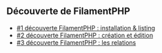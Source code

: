 ## Découverte de FilamentPHP

- [#1 découverte FilamentPHP : installation & listing](https://laravel-france.com/posts/1-decouverte-filamentphp-installation-listing)
- [#2 découverte FilamentPHP : création et édition](https://laravel-france.com/posts/2-decouverte-filamentphp-creation-et-edition)
- [#3 découverte FilamentPHP : les relations](https://laravel-france.com/posts/3-decouverte-filamentphp-les-relations)
